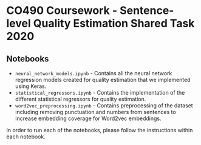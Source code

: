 # CO490 Coursework - Sentence-level Quality Estimation Shared Task 2020

## Notebooks

* `neural_network_models.ipynb` - Contains all the neural network regression models created for quality estimation that we implemented using Keras.
* `statistical_regressors.ipynb` - Contains the implementation of the different statistical regressors for quality estimation.
* `word2vec_preprocessing.ipynb` - Contains preprocessing of the dataset including removing punctuation and numbers from sentences to increase embedding coverage for Word2vec embeddings.

In order to run each of the notebooks, please follow the instructions within each notebook.
